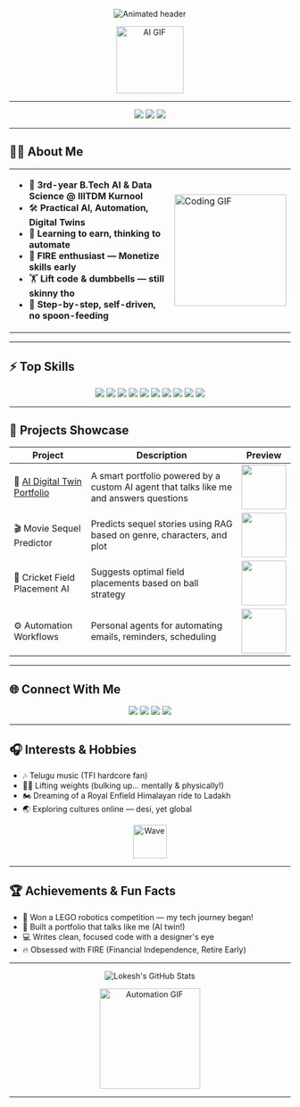 <!-- Lokesh Babu Kolamala | Lokesh-916 | Visual Profile README -->

<p align="center">
  <img src="https://readme-typing-svg.demolab.com?font=Fira+Code&size=32&pause=1000&color=F7B32B&center=true&vCenter=true&width=435&lines=Hi%2C+I'm+Lokesh!;AI+%7C+Automation+%7C+Digital+Twins;Learning+to+earn%2C+thinking+to+automate." alt="Animated header" />
</p>

<p align="center">
  <img src="https://media.giphy.com/media/Fo5sQZ1G7hQwM/giphy.gif" width="120" alt="AI GIF"/>
</p>

---

<div align="center">
  <img src="https://img.shields.io/badge/AI%20Student-blueviolet?style=for-the-badge&logo=OpenAI&logoColor=white"/>
  <img src="https://img.shields.io/badge/Automation%20Enthusiast-green?style=for-the-badge&logo=python&logoColor=white"/>
  <img src="https://img.shields.io/badge/FIRE%20Dreamer-orange?style=for-the-badge"/>
</div>

---

## 👨‍🎓 About Me

<table>
<tr>
<td>
  
- 🤖 **3rd-year B.Tech AI & Data Science @ IIITDM Kurnool**
- 🛠️ **Practical AI, Automation, Digital Twins**
- 🌱 **Learning to earn, thinking to automate**
- 🥇 **FIRE enthusiast — Monetize skills early**
- 🏋️ **Lift code & dumbbells — still skinny tho**
- 🧩 **Step-by-step, self-driven, no spoon-feeding**

</td>
<td>
<img src="https://media.giphy.com/media/13HgwGsXF0aiGY/giphy.gif" width="200" alt="Coding GIF"/>
</td>
</tr>
</table>

---

## ⚡ Top Skills

<div align="center">

<img src="https://img.shields.io/badge/Python-3776AB?style=for-the-badge&logo=python&logoColor=white"/>
<img src="https://img.shields.io/badge/TypeScript-007ACC?style=for-the-badge&logo=typescript&logoColor=white"/>
<img src="https://img.shields.io/badge/JavaScript-F7DF1E?style=for-the-badge&logo=javascript&logoColor=black"/>
<img src="https://img.shields.io/badge/React-61DAFB?style=for-the-badge&logo=react&logoColor=black"/>
<img src="https://img.shields.io/badge/Next.js-000?style=for-the-badge&logo=nextdotjs&logoColor=white"/>
<img src="https://img.shields.io/badge/TailwindCSS-06B6D4?style=for-the-badge&logo=tailwindcss&logoColor=white"/>
<img src="https://img.shields.io/badge/LangChain-3F3F3F?style=for-the-badge"/>
<img src="https://img.shields.io/badge/Node.js-339933?style=for-the-badge&logo=nodedotjs&logoColor=white"/>
<img src="https://img.shields.io/badge/OpenAI-412991?style=for-the-badge&logo=openai&logoColor=white"/>
<img src="https://img.shields.io/badge/GitHub-181717?style=for-the-badge&logo=github&logoColor=white"/>

</div>

---

## 🚀 Projects Showcase

| Project | Description | Preview |
|---------|-------------|---------|
| 🔮 [AI Digital Twin Portfolio](https://lokie-ai-portfolio.vercel.app) | A smart portfolio powered by a custom AI agent that talks like me and answers questions | <img src="https://media.giphy.com/media/5GoVLqeAOo6PK/giphy.gif" width="80"/> |
| 🎬 Movie Sequel Predictor | Predicts sequel stories using RAG based on genre, characters, and plot | <img src="https://media.giphy.com/media/3o7aD2saalBwwftBIY/giphy.gif" width="80"/> |
| 🏏 Cricket Field Placement AI | Suggests optimal field placements based on ball strategy | <img src="https://media.giphy.com/media/l0MYt5jPR6QX5pnqM/giphy.gif" width="80"/> |
| ⚙️ Automation Workflows | Personal agents for automating emails, reminders, scheduling | <img src="https://media.giphy.com/media/l0Exk8EUzSLsrErEQ/giphy.gif" width="80"/> |

---

## 🌐 Connect With Me

<div align="center">
  <a href="https://linkedin.com/in/lokeshbabu-kolamala"><img src="https://img.shields.io/badge/LinkedIn-blue?style=for-the-badge&logo=linkedin&logoColor=white"></a>
  <a href="mailto:lokeshbabukolamala@gmail.com"><img src="https://img.shields.io/badge/Email-D14836?style=for-the-badge&logo=gmail&logoColor=white"></a>
  <a href="https://github.com/Lokesh-916"><img src="https://img.shields.io/badge/GitHub-181717?style=for-the-badge&logo=github&logoColor=white"></a>
  <a href="https://lokie-ai-portfolio.vercel.app"><img src="https://img.shields.io/badge/Portfolio-00C9A7?style=for-the-badge&logo=vercel"></a>
</div>

---

## 🎧 Interests & Hobbies

- 🎶 Telugu music (TFI hardcore fan)
- 🏋️‍♂️ Lifting weights (bulking up… mentally & physically!)
- 🏍️ Dreaming of a Royal Enfield Himalayan ride to Ladakh
- 🌏 Exploring cultures online — desi, yet global

<p align="center">
  <img src="https://media.giphy.com/media/hvRJCLFzcasrR4ia7z/giphy.gif" width="60" alt="Wave"/>
</p>

---

## 🏆 Achievements & Fun Facts

- 🥇 Won a LEGO robotics competition — my tech journey began!
- 🤖 Built a portfolio that talks like me (AI twin!)
- 💻 Writes clean, focused code with a designer's eye
- 🔥 Obsessed with FIRE (Financial Independence, Retire Early)

---

<p align="center">
  <img src="https://github-readme-stats.vercel.app/api?username=Lokesh-916&show_icons=true&theme=radical" alt="Lokesh's GitHub Stats" />
</p>

<p align="center">
  <img src="https://media.giphy.com/media/xT9IgG50Fb7Mi0prBC/giphy.gif" width="180" alt="Automation GIF"/>
</p>

---

<!-- You can replace GIF links with your own uploads or favorites! -->

